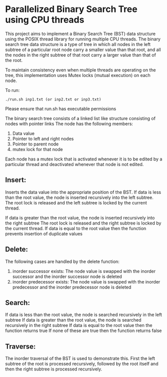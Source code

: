 # Parallelized Binary Search Tree using CPU threads
This project aims to implement a Binary Search Tree (BST) data structure using the POSIX thread library for running multiple CPU threads.
The binary search tree data structure is a type of tree in which all nodes in the left subtree of a particular root node carry a smaller value than that root,
and all the nodes in the right subtree of that root carry a larger value than that of the root.

To maintain consistency even when multiple threads are operating on the tree, this implementation uses Mutex locks (mutual execution) on each node.

To run: 
```
./run.sh inp1.txt (or inp2.txt or inp3.txt)
```
Please ensure that run.sh has executable permissions

The binary search tree consists of a linked list like structure consisting of nodes with pointer links
The node has the following members:
1) Data value
2) Pointer to left and right nodes
3) Pointer to parent node
4) mutex lock for that node

Each node has a mutex lock that is activated whenever it is to be edited by a particular thread and 
deactivated whenever that node is not edited.

## Insert:
Inserts the data value into the appropriate position of the BST.
If data is less than the root value, the node is inserted recursively into the left subtree.
The root lock is released and the left subtree is locked by the current thread. 

If data is greater than the root value, the node is inserted recursively into the right subtree
The root lock is released and the right subtree is locked by the current thread. 
If data is equal to the root value then the function prevents insertion of duplicate values

## Delete:
The following cases are handled by the delete function:
1) inorder successor exists: The node value is swapped with the inorder successor and the inorder successor node is deleted
2) inorder predecessor exists: The node value is swapped with the inorder predecessor and the inorder predecessor node is deleted

## Search:
If data is less than the root value, the node is searched recursively in the left subtree
If data is greater than the root value, the node is searched recursively in the right subtree
If data is equal to the root value then the function returns true
If none of these are true then the function returns false

## Traverse:
The inorder traversal of the BST is used to demonstrate this.
First the left subtree of the root is processed recursively, followed by the root itself and then the 
right subtree is processed recursively.
